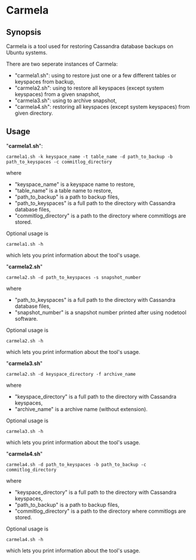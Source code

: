 # Carmela

## Synopsis

Carmela is a tool used for restoring Cassandra database backups on Ubuntu systems.

There are two seperate instances of Carmela:
- "carmela1.sh": using to restore just one or a few different tables or keyspaces from backup,
- "carmela2.sh": using to restore all keyspaces (except system keyspaces) from a given snapshot,
- "carmela3.sh": using to archive snapshot,
- "carmela4.sh": restoring all keyspaces (except system keyspaces) from given directory.

## Usage

"**carmela1.sh**":
```
carmela1.sh -k keyspace_name -t table_name -d path_to_backup -b path_to_keyspaces -c commitlog_directory
```
where
- "keyspace_name" is a keyspace name to restore,
- "table_name" is a table name to restore,
- "path_to_backup" is a path to backup files,
- "path_to_keyspaces" is a full path to the directory with Cassandra database files,
- "commitlog_directory" is a path to the directory where commitlogs are stored.

Optional usage is 
```
carmela1.sh -h
``` 
which lets you print information about the tool's usage.

"**carmela2.sh**"
```
carmela2.sh -d path_to_keyspaces -s snapshot_number
```
where
- "path_to_keyspaces" is a full path to the directory with Cassandra database files,
- "snapshot_number" is a snapshot number printed after using nodetool software.

Optional usage is 
```
carmela2.sh -h
``` 
which lets you print information about the tool's usage.

"**carmela3.sh**"
```
carmela2.sh -d keyspace_directory -f archive_name
```
where
- "keyspace_directory" is a full path to the directory with Cassandra keyspaces,
- "archive_name" is a archive name (without extension).

Optional usage is
```
carmela3.sh -h
```
which lets you print information about the tool's usage.

"**carmela4.sh**"
```
carmela4.sh -d path_to_keyspaces -b path_to_backup -c commitlog_directory
```
where
- "keyspace_directory" is a full path to the directory with Cassandra keyspaces,
- "path_to_backup" is a path to backup files,
- "commitlog_directory" is a path to the directory where commitlogs are stored.

Optional usage is
```
carmela4.sh -h
```
which lets you print information about the tool's usage.